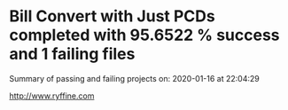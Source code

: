 # Bill Convert with Just PCDs completed with 95.6522 % success and 1 failing files

Summary of passing and failing projects on: 2020-01-16 at 22:04:29

http://www.ryffine.com
